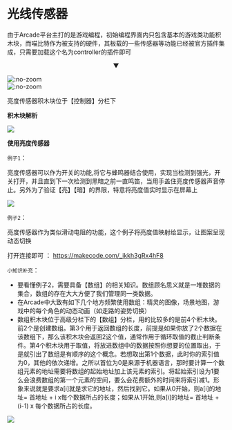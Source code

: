 # 光线传感器  

由于Arcade平台主打的是游戏编程，初始编程界面内只包含基本的游戏类功能积木块，而喵比特作为被支持的硬件，其板载的一些传感器等功能已经被官方插件集成，只需要加载这个名为controller的插件即可 

<p style = "text-align:center">▼</p>

![](https://s2.ax1x.com/2019/05/29/Vnvmtg.png ':no-zoom')  
![](https://s2.ax1x.com/2019/05/29/VnvnhQ.png ':no-zoom')  

亮度传感器积木块位于【控制器】分栏下   

**积木块解析**  

![](https://s2.ax1x.com/2019/05/29/Vnzuyn.png) 

**使用亮度传感器**    

`例子1`： 

亮度传感器可以作为开关的功能,将它与蜂鸣器结合使用，实现当检测到强光，开关打开，并且直到下一次检测到黑暗之前一直鸣笛，当用手盖住亮度传感器声音停止。另外为了验证【亮】【暗】的界限，特意将亮度值实时显示在屏幕上

![](https://s2.ax1x.com/2019/05/29/VupKaV.png)    

`例子2`：  

亮度传感器作为类似滑动电阻的功能，这个例子将亮度值映射给显示，让图案呈现动态切换  

打开连接即可 ： https://makecode.com/_ikkh3gRx4hF8  

`小知识补充`：   
- 要看懂例子2，需要具备【数组】的相关知识。数组顾名思义就是一堆数据的集合，数组的存在大大方便了我们管理同一类数据。  
- 在Arcade中大致有如下几个地方频繁使用数组：精灵的图像，场景地图，游戏中的每个角色的动态动画（如走路的姿势切换）  
- 数组积木块位于高级分栏下的【数组】分栏，用的比较多的是前4个积木块。前2个是创建数组。第3个用于返回数组的长度，前提是如果你放了2个数据在该数组下，那么该积木块会返回2这个值，通常作用于循环取值的截止判断条件。第4个积木块用于取值，将放进数组中的数据按照你想要的位置取出，于是就引出了数组是有顺序的这个概念。若想取出第1个数据，此时你的索引值为0，其他的依次递增。之所以首位为0是来源于机器语言，那时要计算一个数组元素的地址需要将数组的起始地址加上该元素的索引。将起始索引设为1要么会浪费数组的第一个元素的空间，要么会花费额外的时间来将索引减1。形象来说就是要求a[i]就是求它的地址，然后找到它。如果从0开始，则a[i]的地址= 首地址 + i x每个数据所占的长度；如果从1开始,则a[i]的地址= 首地址 + (i-1) x 每个数据所占的长度。  


![](https://s2.ax1x.com/2019/05/29/VuCW8S.png)




